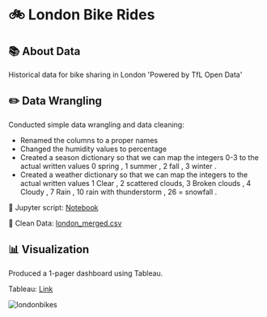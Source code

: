 # 🚲 London Bike Rides

## 📚 About Data

Historical data for bike sharing in London 'Powered by TfL Open Data'

## ✏️ Data Wrangling

Conducted simple data wrangling and data cleaning:
- Renamed the columns to a proper names
- Changed the humidity values to percentage
- Created a season dictionary so that we can map the integers 0-3 to the actual written values
  0 spring , 1 summer , 2 fall , 3 winter .
- Created a weather dictionary so that we can map the integers to the actual written values 
  1 Clear  , 2 scattered clouds, 3 Broken clouds , 4 Cloudy ,  7 Rain , 10 rain with thunderstorm , 26 = snowfall .

📍 Jupyter script: [Notebook](https://github.com/youssufhaddad/London-Bikes-Ride/blob/main/london_bikes.ipynb)

📍 Clean Data: [london_merged.csv](https://github.com/youssufhaddad/London-Bikes-Ride/blob/main/london_merged.csv)

## 📊 Visualization

Produced a 1-pager dashboard using Tableau.

Tableau: [Link](https://public.tableau.com/app/profile/youssuf.haddad3286/viz/LondonBikeRidesDashboard_17108549392220/Dashboard?publish=yes)

![londonbikes](https://github.com/youssufhaddad/London-Bikes-Ride/assets/139700595/121eb454-746e-44ab-8dcb-411c81a25612)



